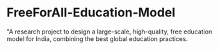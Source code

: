 # FreeForAll-Education-Model
"A research project to design a large-scale, high-quality, free education model for India, combining the best global education practices.
